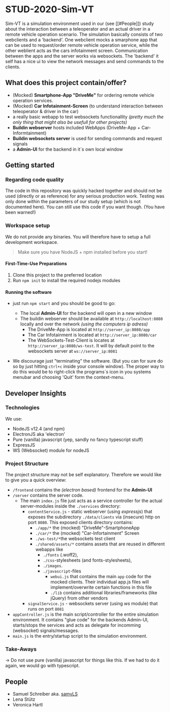 # STUD-2020-Sim-VT

Sim-VT is a simulation environment used in our (see [[#People]]) study about the interaction between a teleoperator and  an actual driver in a remote vehicle operation scenario. The simulation basically consists of two webclients and a 'backend'. One webclient mocks a smarphone app that can be used to request/order remote vehicle operation service, while the other weblient acts as the cars infotainment screen. Communication between the apps and the server works via websockets. The 'backend' it self has a nice ui to view the network messages and send commands to the clients. 


## What does this project contain/offer?
* (Mocked) __Smartphone-App "DriveMe"__ for ordering remote vehicle operation services.
* (Mocked) __Car Infotainment-Screen__ (to understand interaction between teleoperator & driver in the car)
* a really basic webapp to test websockets functionallity _(pretty much the only thing that might also be usefull for other projects)_
* __Buildin webserver__ hosts included WebApps (DriveMe-App + Car-Informtainment) 
* __Buildin websockets server__ is used for sending commands and request signals
* a __Admin-UI__ for the backend in it´s own local window

## Getting started

### Regarding code quality
The code in this repository was quickly hacked together and should not be used (directly or as reference) for any serious production work.
Testing was only done within the parameters of our study setup (which is not documented here). You can still use this code if you want though. (You have been warned!)

### Workspace setup

We do not provide any binaries. You will therefore have to setup a full development workspace.
> Make sure you have NodeJS + npm installed before you start!

#### First-Time-Use Preparations
1. Clone this project to the preferred location
2. Run `npm init` to install the required nodejs modules


#### Running the software
*  just run `npm start` and you should be good to go:
   * The local __Admin-UI__ for the backend will open in a new window  
   *  The buildin webserver should be available at `http://localhost:8080` locally and over the network _(using the computers ip adress)_
      * The DriveMe-App is located at `http://server_ip:8080/app`
      * The Car Infotainment is located at `http://server_ip:8080/car`
      * The WebSockets-Test-Client is locates at `http://server_ip:8080/ws-test`. It will by default point to the websockets server at `ws://server_ip:8081`

*  We discourage just "terminating" the software. (But you can for sure do so by just hitting `ctrl+c` inside your console window). The proper way to do this would be to right-click the programs´s icon in you systems menubar and choosing 'Quit' form the context-menu.

## Developer Insights

### Technologies
We use:
* NodeJS v12.4 (and npm)
* ElectronJS aka 'electron'
* Pure (vanilla) javascript (yep, sandly no fancy typescript stuff)
* ExpressJS
* WS (Websocket) module for nodeJS 

### Project Structure
The project structure may not be self explanatory. Therefore we would like to give you a quick overview:

* `/frontend` contains the _(electron based)_ frontend for the __Admin-UI__
* `/server` contains the server code. 
  * The main `index.js` file just acts as a service controller for the actual server-modules inside the `./services` directory:
    * `contentService.js` - static webserver (using _expressjs_) that exposes the subdirectory `./data/clients` via (insecure) http on port `8080`. This exposed clients directory contains:
      * `./app/*` the (mocked) "DriveMe"-SmartphoneApp
      * `./car/*` the (mocked) "Car-Infortainment" Screen
      * `./ws-test/*`the websockets test client
      * `./shared/assets/*` contains assets that are reused in different webapps like 
        * `./fonts` (.woff2), 
        * `./css`-stylesheets (and fonts-stylesheets), 
        * `./images`.
        * `./javascript`-files
          * `webui.js` that contains the main `app` code for the mocked clients. Their individual app.js files will implement/overwrite certain functions in this file
          * `./lib` contains additional libraries/frameworks (like jQuery) from other vendors
     * `signalService.js` - websockets server (using _ws_ module) that runs on port `8081`
* `appController.js` is the main script/controller for the entire simulation environment. It contains "glue code" for the backends Admin-UI, starts/stops the services and acts as delegate for incomming (websocket) signals/messages.
* `main.js` is the entry/startup script to the simulation environment.

### Take-Aways

-> Do not use pure (vanilla) javascript for things like this. If we had to do it again, we would go with typescript.

## People

* Samuel Schreiber aka. [samyLS](https://www.samyls.net)
* Lena Stütz 
* Veronica Hartl

